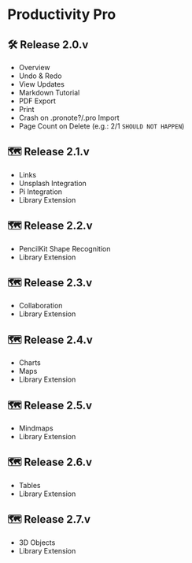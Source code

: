 # Productivity Pro

## 🛠️ Release 2.0.v
- Overview
- Undo & Redo
- View Updates 
- Markdown Tutorial
- PDF Export
- Print
- Crash on .pronote?/.pro Import
- Page Count on Delete (e.g.: 2/1 `SHOULD NOT HAPPEN`)

## 🗺️ Release 2.1.v
- Links 
- Unsplash Integration 
- Pi Integration
- Library Extension

## 🗺️ Release 2.2.v
- PencilKit Shape Recognition
- Library Extension

## 🗺️ Release 2.3.v
- Collaboration
- Library Extension

## 🗺️ Release 2.4.v
- Charts
- Maps
- Library Extension

## 🗺️ Release 2.5.v
- Mindmaps
- Library Extension

## 🗺️ Release 2.6.v
- Tables
- Library Extension

## 🗺️ Release 2.7.v
- 3D Objects 
- Library Extension

